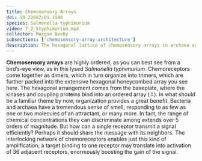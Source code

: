 ```yaml
---
title: Chemosensory Arrays
doi: 10.22002/D1.1546
species: Salmonella typhimurium
video: 7_2_Styphimurium.mp4
collector: Morgan Beeby
subsections: ['chemosensory-array-architecture']
description: The hexagonal lattice of chemosensory arrays in archaea and bacteria like Salmonella typhimurium amplifies signal, making them highly sensitive
---
```


**Chemosensory arrays** are highly ordered, as you can best see from a bird’s-eye view, as in this lysed *Salmonella typhimurium*. Chemoreceptors come together as dimers, which in turn organize into trimers, which are further packed into the extensive hexagonal honeycombed array you see here. The hexagonal arrangement comes from the baseplate, where the kinases and coupling proteins bind into an ordered array (⇩). In what should be a familiar theme by now, organization provides a great benefit. Bacteria and archaea have a tremendous sense of smell, responding to as few as one or two molecules of an attractant, or many more. In fact, the range of chemical concentrations they can discriminate among extends over 5 orders of magnitude. But how can a single receptor transmit a signal efficiently? Perhaps it should share the message with its neighbors. The interlocking network of chemoreceptors enables just this kind of amplification; a target binding to one receptor may translate into activation of 36 adjacent receptors, enormously boosting the gain of the signal.

